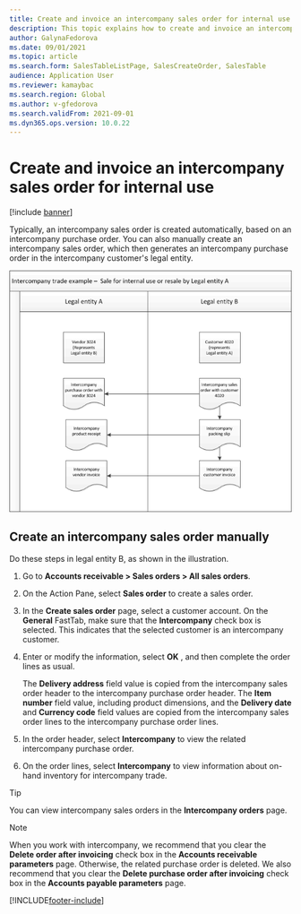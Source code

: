 ```yaml
---
title: Create and invoice an intercompany sales order for internal use
description: This topic explains how to create and invoice an intercompany sales order for internal use
author: GalynaFedorova
ms.date: 09/01/2021
ms.topic: article
ms.search.form: SalesTableListPage, SalesCreateOrder, SalesTable
audience: Application User
ms.reviewer: kamaybac
ms.search.region: Global
ms.author: v-gfedorova
ms.search.validFrom: 2021-09-01
ms.dyn365.ops.version: 10.0.22
---
```


# Create and invoice an intercompany sales order for internal use

[!include [banner](../../includes/banner.md)]

Typically, an intercompany sales order is created automatically, based on an intercompany purchase order. You can also manually create an intercompany sales order, which then generates an intercompany purchase order in the intercompany customer's legal entity.

![Intercompany internal sales process](media/intercompanyinternalsalesprocess.png)

## Create an intercompany sales order manually

Do these steps in legal entity B, as shown in the illustration.

1. Go to  **Accounts receivable  \>  Sales orders  \>  All sales orders**.
1. On the Action Pane, select  **Sales order**  to create a sales order.
1. In the  **Create sales order**  page, select a customer account. On the  **General**  FastTab, make sure that the  **Intercompany**  check box is selected. This indicates that the selected customer is an intercompany customer.
1. Enter or modify the information, select  **OK** , and then complete the order lines as usual.

    The  **Delivery address**  field value is copied from the intercompany sales order header to the intercompany purchase order header. The  **Item number**  field value, including product dimensions, and the  **Delivery date**  and  **Currency code**  field values are copied from the intercompany sales order lines to the intercompany purchase order lines.

1. In the order header, select  **Intercompany**  to view the related intercompany purchase order.
1. On the order lines, select  **Intercompany**  to view information about on-hand inventory for intercompany trade.

> [!TIP]
> You can view intercompany sales orders in the  **Intercompany orders**  page.

> [!NOTE]
> When you work with intercompany, we recommend that you clear the  **Delete order after invoicing**  check box in the  **Accounts receivable parameters**  page. Otherwise, the related purchase order is deleted. We also recommend that you clear the  **Delete purchase order after invoicing**  check box in the  **Accounts payable parameters**  page.

[!INCLUDE[footer-include](../../includes/footer-banner.md)]